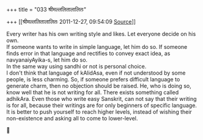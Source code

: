 +++
title = "033 श्रीमल्ललितालालितः"

+++
[[श्रीमल्ललितालालितः	2011-12-27, 09:54:09 [Source](https://groups.google.com/g/bvparishat/c/f_zr5lOSNCs)]]



Every writer has his own writing style and likes. Let everyone decide on his own.  
If someone wants to write in simple language, let him do so. If someone finds error in that language and rectifies to convey exact idea, as navyanaiyAyika-s, let him do so.  
In the same way using sandhi or not is personal choice.  
I don't think that language of kAlidAsa, even if not understood by some people, is less charming. So, if someone prefers difficult language to generate charm, then no objection should be raised. He, who is doing so, know well that he is not writing for all. There exists something called adhikAra. Even those who write easy Sanskrit, can not say that their writing is for all, because their writings are for only beginners of specific language.  
It is better to push yourself to reach higher levels, instead of wishing their non-existence and asking all to come to lower-level.  



